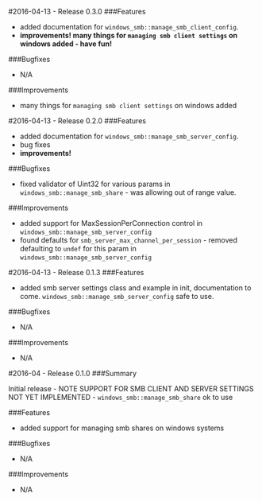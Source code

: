 #2016-04-13 - Release 0.3.0
###Features
 - added documentation for `windows_smb::manage_smb_client_config`.
 - __improvements! many things for `managing smb client settings` on windows added - have fun!__

###Bugfixes
 -  N/A

###Improvements
 - many things for `managing smb client settings` on windows added

#2016-04-13 - Release 0.2.0
###Features
 - added documentation for `windows_smb::manage_smb_server_config`.
 - bug fixes
 - __improvements!__

###Bugfixes
 - fixed validator of Uint32 for various params in `windows_smb::manage_smb_share` - was allowing out of range value.

###Improvements
 - added support for MaxSessionPerConnection control in `windows_smb::manage_smb_server_config`
 - found defaults for `smb_server_max_channel_per_session` - removed defaulting to `undef` for this param in `windows_smb::manage_smb_server_config`


#2016-04-13 - Release 0.1.3
###Features
 - added smb server settings class and example in init, documentation to come.  `windows_smb::manage_smb_server_config` safe to use.

###Bugfixes
 - N/A

###Improvements
 - N/A

#2016-04 - Release 0.1.0
###Summary

  Initial release - NOTE SUPPORT FOR SMB CLIENT AND SERVER SETTINGS NOT YET IMPLEMENTED - `windows_smb::manage_smb_share` ok to use

###Features
 - added support for managing smb shares on windows systems

###Bugfixes
 - N/A

###Improvements
 - N/A

